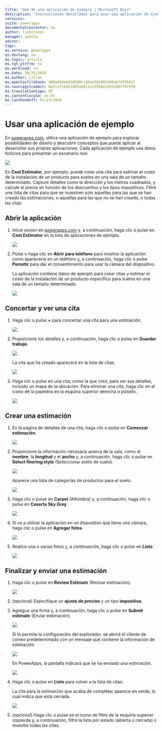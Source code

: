 ```yaml
---
title: "Uso de una aplicación de ejemplo | Microsoft Docs"
description: "Instrucciones detalladas para usar una aplicación de ejemplo en powerapps.com."
services: 
suite: powerapps
documentationcenter: na
author: linhtranms
manager: anneta
editor: 
tags: 
ms.service: powerapps
ms.devlang: na
ms.topic: article
ms.tgt_pltfrm: na
ms.workload: na
ms.date: 10/25/2016
ms.author: litran
ms.openlocfilehash: 888a898e4d58500cc56ee565405406a67d780327
ms.sourcegitcommit: 6afca7cb4234d3a60111c5950e7855106ff97e56
ms.translationtype: HT
ms.contentlocale: es-ES
ms.lasthandoff: 01/23/2018
---
```

# <a name="use-a-sample-app"></a>Usar una aplicación de ejemplo
En [powerapps.com](http://web.powerapps.com), utilice una aplicación de ejemplo para explorar posibilidades de diseño y descubrir conceptos que puede aplicar al desarrollar sus propias aplicaciones. Cada aplicación de ejemplo usa datos ficticios para presentar un escenario real.

![](./media/open-and-run-a-sample-app/portal-home.png)

En **Cost Estimator**, por ejemplo, puede crear una cita para estimar el costo de la instalación de un producto para suelos en una sala de un tamaño determinado. Capture detalles como la dirección y los metros cuadrados, y calcule el precio en función de los descuentos y los tipos impositivos. Filtre una lista de citas para que se muestren solo aquellas para las que se han creado las estimaciones, o aquellas para las que no se han creado, o todas las citas.

## <a name="open-the-app"></a>Abrir la aplicación
1. Inicie sesión en [powerapps.com](https://web.powerapps.com) y, a continuación, haga clic o pulse en **Cost Estimator** en la lista de aplicaciones de ejemplo.

    ![](./media/open-and-run-a-sample-app/app-tile.png)
2. Pulse o haga clic en **Abrir para teléfono** para mostrar la aplicación como aparecería en un teléfono y, a continuación, haga clic o pulse **Permitir** para dar el consentimiento para usar la cámara del dispositivo.

    La aplicación contiene datos de ejemplo para crear citas y estimar el costo de la instalación de un producto específico para suelos en una sala de un tamaño determinado.

    ![](./media/open-and-run-a-sample-app/cost_estimator_home.png)

## <a name="make-and-view-an-appointment"></a>Concertar y ver una cita
1. Haga clic o pulse **+** para concertar una cita para una estimación.

    ![](./media/open-and-run-a-sample-app/cost_estimator_add.png)
2. Proporcione los detalles y, a continuación, haga clic o pulse en **Guardar trabajo**.

    ![](./media/open-and-run-a-sample-app/cost_estimator_new.png)

    La cita que ha creado aparecerá en la lista de citas.

    ![](./media/open-and-run-a-sample-app/new_job_added.png)
3. Haga clic o pulse en una cita, como la que creó, para ver sus detalles, incluido un mapa de la ubicación. Para eliminar una cita, haga clic en el icono de la papelera en la esquina superior derecha o púlselo.

    ![](./media/open-and-run-a-sample-app/job_details.png)

## <a name="create-an-estimate"></a>Crear una estimación
1. En la página de detalles de una cita, haga clic o pulse en **Comenzar estimación**.

    ![](./media/open-and-run-a-sample-app/begin_estimate.png)
2. Proporcione la información necesaria acerca de la sala, como el **nombre**, la **longitud** y el **ancho** y, a continuación, haga clic o pulse en **Select flooring style** (Seleccionar estilo de suelo).

    ![](./media/open-and-run-a-sample-app/dimensions.png)

    Aparece una lista de categorías de productos para el suelo.

    ![](./media/open-and-run-a-sample-app/select_flooring_type.png)
3. Haga clic o pulse en **Carpet** (Alfombra) y, a continuación, haga clic o pulse en **Caserta Sky Grey**.

    ![](./media/open-and-run-a-sample-app/carpet.png)
4. Si va a utilizar la aplicación en un dispositivo que tiene una cámara, haga clic o pulse en **Agregar fotos**.

    ![](./media/open-and-run-a-sample-app/add_photos.png)
5. Realice una o varias fotos y, a continuación, haga clic o pulse en **Listo**.

    ![](./media/open-and-run-a-sample-app/take_photos.png)

## <a name="finish-and-submit-an-estimate"></a>Finalizar y enviar una estimación
1. Haga clic o pulse en **Review Estimate** (Revisar estimación).

    ![](./media/open-and-run-a-sample-app/review_estimate.png)
2. (opcional) Especifique un **ajuste de precios** y un tipo **impositivo**.
3. Agregue una firma y, a continuación, haga clic o pulse en **Submit estimate** (Enviar estimación).

    ![](./media/open-and-run-a-sample-app/submit_estimate.png)

    Si lo permite la configuración del explorador, se abrirá el cliente de correo predeterminado con un mensaje que contiene la información de estimación.

    ![](./media/open-and-run-a-sample-app/email.png)

    En PowerApps, la pantalla indicará que se ha enviado una estimación.

    ![](./media/open-and-run-a-sample-app/done.png)
4. Haga clic o pulse en **Listo** para volver a la lista de citas.

    La cita para la estimación que acaba de completar aparece en verde, lo cual indica que está cerrada.

    ![](./media/open-and-run-a-sample-app/estimate_done.png)
5. (opcional) Haga clic o pulse en el icono de filtro de la esquina superior izquierda y, a continuación, filtre la lista por estado (abierta o cerrada) o muestre todas las citas.
